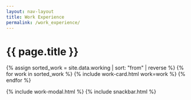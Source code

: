 ```yaml
---
layout: nav-layout
title: Work Experience
permalink: /work_experience/
---
```


<div class="work-container">
  <h1 class="section-header">{{ page.title }}</h1>

  <div class="work-list">
    {% assign sorted_work = site.data.working | sort: "from" | reverse %}
    {% for work in sorted_work %}
      {% include work-card.html work=work %}
    {% endfor %}
  </div>
</div>

{% include work-modal.html %}
{% include snackbar.html %}